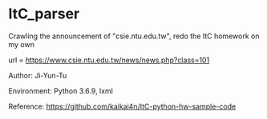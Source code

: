# ItC_parser

Crawling the announcement of "csie.ntu.edu.tw", redo the ItC homework on my own

url = https://www.csie.ntu.edu.tw/news/news.php?class=101

Author: Ji-Yun-Tu

Environment: Python 3.6.9, lxml

Reference: https://github.com/kaikai4n/ItC-python-hw-sample-code
